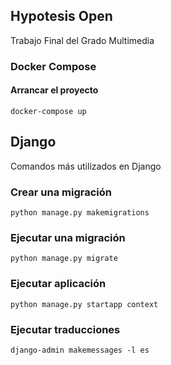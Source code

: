 ## Hypotesis Open

Trabajo Final del Grado Multimedia

### Docker Compose

#### Arrancar el proyecto
```
docker-compose up
```


## Django

Comandos más utilizados en Django

### Crear una migración
```
python manage.py makemigrations
```

### Ejecutar una migración
```
python manage.py migrate
```

### Ejecutar aplicación
```
python manage.py startapp context
```

### Ejecutar traducciones
```
django-admin makemessages -l es
```

